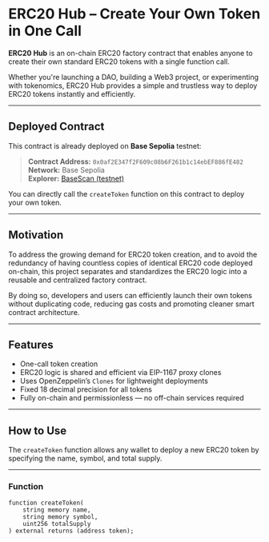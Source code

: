 # ERC20 Hub – Create Your Own Token in One Call

**ERC20 Hub** is an on-chain ERC20 factory contract that enables anyone to create their own standard ERC20 tokens with a single function call.

Whether you're launching a DAO, building a Web3 project, or experimenting with tokenomics, ERC20 Hub provides a simple and trustless way to deploy ERC20 tokens instantly and efficiently.

---

## Deployed Contract

This contract is already deployed on **Base Sepolia** testnet:

> **Contract Address:** `0x0af2E347f2F609c08b6F261b1c14ebEF886fE482`  
> **Network:** Base Sepolia  
> **Explorer:** [BaseScan (testnet)](https://sepolia.basescan.org/address/0x0af2E347f2F609c08b6F261b1c14ebEF886fE482)

You can directly call the `createToken` function on this contract to deploy your own token.

---

## Motivation

To address the growing demand for ERC20 token creation, and to avoid the redundancy of having countless copies of identical ERC20 code deployed on-chain, this project separates and standardizes the ERC20 logic into a reusable and centralized factory contract.

By doing so, developers and users can efficiently launch their own tokens without duplicating code, reducing gas costs and promoting cleaner smart contract architecture.

---

## Features

- One-call token creation
- ERC20 logic is shared and efficient via EIP-1167 proxy clones
- Uses OpenZeppelin’s `Clones` for lightweight deployments
- Fixed 18 decimal precision for all tokens
- Fully on-chain and permissionless — no off-chain services required

---

## How to Use

The `createToken` function allows any wallet to deploy a new ERC20 token by specifying the name, symbol, and total supply.

---

### Function

```solidity
function createToken(
    string memory name,
    string memory symbol,
    uint256 totalSupply
) external returns (address token);
